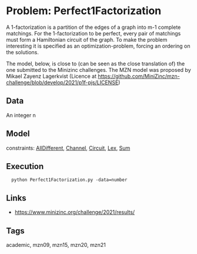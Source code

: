 # Problem: Perfect1Factorization

A 1-factorization is a partition of the edges of a graph into m-1 complete matchings.
For the 1-factorization to be perfect, every pair of matchings must form a Hamiltonian circuit of the graph.
To make the problem interesting it is specified as an optimization-problem, forcing an ordering on the solutions.

The model, below, is close to (can be seen as the close translation of) the one submitted to the Minizinc challenges.
The MZN model was proposed by Mikael Zayenz Lagerkvist (Licence at https://github.com/MiniZinc/mzn-challenge/blob/develop/2021/p1f-pjs/LICENSE)

## Data
  An integer n

## Model
  constraints: [AllDifferent](https://pycsp.org/documentation/constraints/AllDifferent), [Channel](https://pycsp.org/documentation/constraints/Channel), [Circuit](https://pycsp.org/documentation/constraints/Circuit), [Lex](https://pycsp.org/documentation/constraints/Lex), [Sum](https://pycsp.org/documentation/constraints/Sum)

## Execution
```
  python Perfect1Factorization.py -data=number
```

## Links
  - https://www.minizinc.org/challenge/2021/results/

## Tags
  academic, mzn09, mzn15, mzn20, mzn21
